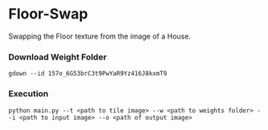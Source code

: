 # Floor-Swap
Swapping the Floor texture from the image of a House.

### Download Weight Folder

```
gdown --id 157o_6G53brC3t9PwYaR9Yz416J8kxmT9
```

### Execution

```
python main.py --t <path to tile image> --w <path to weights folder> --i <path to input image> --o <path of output image>
```
